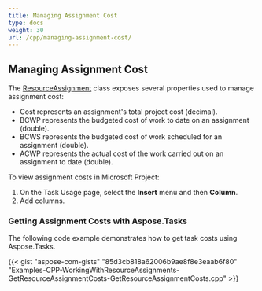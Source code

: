 ```yaml
---
title: Managing Assignment Cost
type: docs
weight: 30
url: /cpp/managing-assignment-cost/
---
```


## **Managing Assignment Cost**
The [ResourceAssignment](https://apireference.aspose.com/tasks/cpp/class/aspose.tasks.resource_assignment) class exposes several properties used to manage assignment cost:

- Cost represents an assignment's total project cost (decimal).
- BCWP represents the budgeted cost of work to date on an assignment (double).
- BCWS represents the budgeted cost of work scheduled for an assignment (double).
- ACWP represents the actual cost of the work carried out on an assignment to date (double).

To view assignment costs in Microsoft Project:

1. On the Task Usage page, select the **Insert** menu and then **Column**.
2. Add columns.
### **Getting Assignment Costs with Aspose.Tasks**
The following code example demonstrates how to get task costs using Aspose.Tasks.

{{< gist "aspose-com-gists" "85d3cb818a62006b9ae8f8e3eaab6f80" "Examples-CPP-WorkingWithResourceAssignments-GetResourceAssignmentCosts-GetResourceAssignmentCosts.cpp" >}}
